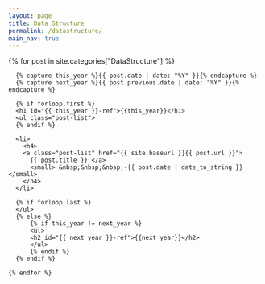 ```yaml
---
layout: page
title: Data Structure
permalink: /datastructure/
main_nav: true
---
```


<div class="wrapper">
  <div class="wrapper">
    {% for post in site.categories["DataStructure"]  %}
     
      {% capture this_year %}{{ post.date | date: "%Y" }}{% endcapture %}
      {% capture next_year %}{{ post.previous.date | date: "%Y" }}{% endcapture %}

      {% if forloop.first %}
      <h1 id="{{ this_year }}-ref">{{this_year}}</h1>
      <ul class="post-list">
      {% endif %}

      <li>
        <h4>
        <a class="post-list" href="{{ site.baseurl }}{{ post.url }}">
          {{ post.title }} </a> 
          <small> &nbsp;&nbsp;&nbsp;-{{ post.date | date_to_string }}</small>
        </h4>
      </li>

      {% if forloop.last %}
      </ul>
      {% else %}
          {% if this_year != next_year %}
          <ul>
          <h2 id="{{ next_year }}-ref">{{next_year}}</h2>
          </ul>
          {% endif %}
      {% endif %}

    {% endfor %}
    
  </div>
</div> 